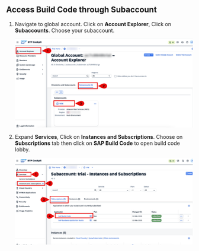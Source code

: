 ## Access Build Code through Subaccount

1. Navigate to global account. Click on **Account Explorer**, Click on **Subaccounts**. Choose your subaccount.

    ![btp GA](../images/create-full-stack-project/btp-GA.png)

2. Expand **Services**, Click on **Instances and Subscriptions**. Choose on **Subscriptions** tab then click on **SAP Build Code** to open build code lobby.

    ![btp subaccount](../images/create-full-stack-project/btp-subaccount.png)
